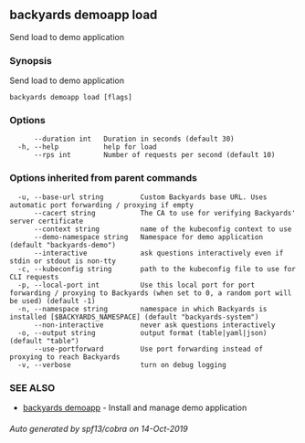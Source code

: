 ## backyards demoapp load

Send load to demo application

### Synopsis

Send load to demo application

```
backyards demoapp load [flags]
```

### Options

```
      --duration int   Duration in seconds (default 30)
  -h, --help           help for load
      --rps int        Number of requests per second (default 10)
```

### Options inherited from parent commands

```
  -u, --base-url string         Custom Backyards base URL. Uses automatic port forwarding / proxying if empty
      --cacert string           The CA to use for verifying Backyards' server certificate
      --context string          name of the kubeconfig context to use
      --demo-namespace string   Namespace for demo application (default "backyards-demo")
      --interactive             ask questions interactively even if stdin or stdout is non-tty
  -c, --kubeconfig string       path to the kubeconfig file to use for CLI requests
  -p, --local-port int          Use this local port for port forwarding / proxying to Backyards (when set to 0, a random port will be used) (default -1)
  -n, --namespace string        namespace in which Backyards is installed [$BACKYARDS_NAMESPACE] (default "backyards-system")
      --non-interactive         never ask questions interactively
  -o, --output string           output format (table|yaml|json) (default "table")
      --use-portforward         Use port forwarding instead of proxying to reach Backyards
  -v, --verbose                 turn on debug logging
```

### SEE ALSO

* [backyards demoapp](backyards_demoapp.md)	 - Install and manage demo application

###### Auto generated by spf13/cobra on 14-Oct-2019
